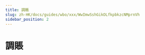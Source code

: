 ```yaml
---
title: 調賬
slug: zh-HK/docs/guides/wbo/xxx/WwImwSshGikOLfkpbkzcNMprnVh
sidebar_position: 2
---
```



# 調賬

